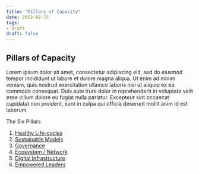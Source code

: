 ```yaml
---
title: "Pillars of Capacity"
date: 2022-02-15
tags:
- draft
draft: false
---
```


## Pillars of Capacity

Lorem ipsum dolor sit amet, consectetur adipiscing elit, sed do eiusmod tempor incididunt ut labore et dolore magna aliqua. Ut enim ad minim veniam, quis nostrud exercitation ullamco laboris nisi ut aliquip ex ea commodo consequat. Duis aute irure dolor in reprehenderit in voluptate velit esse cillum dolore eu fugiat nulla pariatur. Excepteur sint occaecat cupidatat non proident, sunt in culpa qui officia deserunt mollit anim id est laborum.

The Six Pillars
1. [Healthy Life-cycles](healthy-life-cycles.md)
2. [Sustainable Models](sustainable-models.md)
3. [Governance](governance.md)
4. [Ecosystem / Network](ecosystem-network.md)
5. [Digital Infrastructure](digital-infrastructure.md)
6. [Empowered Leaders](empowered-leaders.md)

